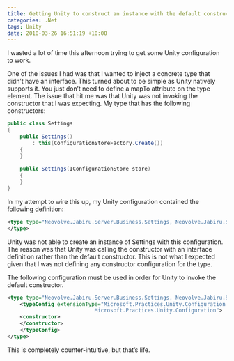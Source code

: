 ```yaml
---
title: Getting Unity to construct an instance with the default constructor
categories: .Net
tags: Unity
date: 2010-03-26 16:51:19 +10:00
---
```


I wasted a lot of time this afternoon trying to get some Unity configuration to work. 

One of the issues I had was that I wanted to inject a concrete type that didn’t have an interface. This turned about to be simple as Unity natively supports it. You just don’t need to define a mapTo attribute on the type element. The issue that hit me was that Unity was not invoking the constructor that I was expecting. My type that has the following constructors:

<!--more-->

```csharp
public class Settings
{
    public Settings()
        : this(ConfigurationStoreFactory.Create())
    {
    }
    
    public Settings(IConfigurationStore store)
    {
    }
}
```

In my attempt to wire this up, my Unity configuration contained the following definition:

```xml
<type type="Neovolve.Jabiru.Server.Business.Settings, Neovolve.Jabiru.Server.Business">
</type>
```

Unity was not able to create an instance of Settings with this configuration. The reason was that Unity was calling the constructor with an interface definition rather than the default constructor. This is not what I expected given that I was not defining any constructor configuration for the type.

The following configuration must be used in order for Unity to invoke the default constructor.

```xml
<type type="Neovolve.Jabiru.Server.Business.Settings, Neovolve.Jabiru.Server.Business">
    <typeConfig extensionType="Microsoft.Practices.Unity.Configuration.TypeInjectionElement,
                            Microsoft.Practices.Unity.Configuration">
    <constructor>
    </constructor>
    </typeConfig>
</type>
```

This is completely counter-intuitive, but that’s life.


